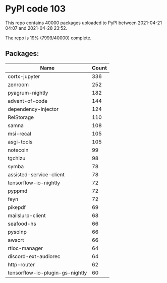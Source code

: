 # PyPI code 103

This repo contains 40000 packages uploaded to PyPI between 
2021-04-21 04:07 and 2021-04-28 23:52.

The repo is 19% (7999/40000) complete.

## Packages:

| Name  | Count |
| ----- | ----- |
| cortx-jupyter | 336 |
| zenroom | 252 |
| pyagrum-nightly | 182 |
| advent-of-code | 144 |
| dependency-injector | 124 |
| RelStorage | 110 |
| samna | 108 |
| msi-recal | 105 |
| asgi-tools | 105 |
| notecoin | 99 |
| tgchizu | 98 |
| symba | 78 |
| assisted-service-client | 78 |
| tensorflow-io-nightly | 72 |
| pyppmd | 72 |
| feyn | 72 |
| pikepdf | 69 |
| mailslurp-client | 68 |
| seafood-hs | 66 |
| pysolnp | 66 |
| awscrt | 66 |
| rtloc-manager | 64 |
| discord-ext-audiorec | 64 |
| http-router | 62 |
| tensorflow-io-plugin-gs-nightly | 60 |


